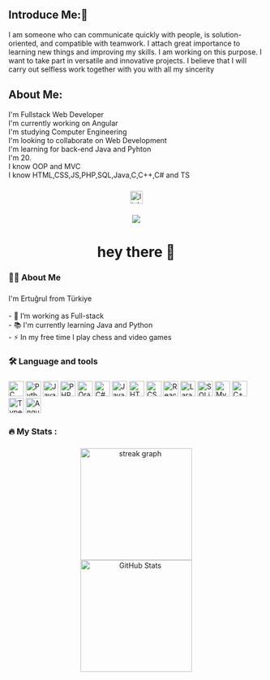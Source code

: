 ## Introduce Me:👋
I am someone who can communicate quickly with people, is solution-oriented, and compatible with teamwork. I
attach great importance to learning new things and improving my skills. I am working on this purpose. I want to
take part in versatile and innovative projects. I believe that I will carry out selfless work together with you with all
my sincerity

## About Me:
I'm Fullstack Web Developer <br>
I'm currently working on Angular  <br>
I'm studying Computer Engineering  <br>
I'm looking to collaborate on Web Development  <br>
I'm learning for back-end Java and Pyhton  <br>
I'm 20.  <br>
I know OOP and MVC  <br>
I know HTML,CSS,JS,PHP,SQL,Java,C,C++,C# and TS
###

<div align="center">
<a href="https://www.linkedin.com/in/ertuğrul-baki-şahin-315400260">  <img src="https://img.shields.io/static/v1?message=LinkedIn&logo=linkedin&label=&color=0077B5&logoColor=white&labelColor=&style=for-the-badge" height="25" alt="linkedin logo"/> </a> 
</div>

###

<div align="center">
  <img src="https://visitor-badge.laobi.icu/badge?page_id=ertuğrulbakisahin.ertuğrulbakisahin&"  />
</div>

###

<h1 align="center">hey there 👋</h1>

###

<h3 align="left">👩‍💻  About Me</h3>

###

<p align="left">I'm Ertuğrul from Türkiye<br><br>- 🔭 I’m working as Full-stack<br>- 📚 I'm currently learning Java and Python<br>- ⚡ In my free time I play chess and video games</p>

###

<h3 align="left">🛠 Language and tools</h3>

###

<div align="left">
<!-- C Logo -->
<img src="https://cdn.jsdelivr.net/gh/devicons/devicon/icons/c/c-original.svg" height="30" alt="C logo" />

<!-- Python Logo -->
<img src="https://cdn.jsdelivr.net/gh/devicons/devicon/icons/python/python-original.svg" height="30" alt="Python logo" />

<!-- JavaScript Logo -->
<img src="https://cdn.jsdelivr.net/gh/devicons/devicon/icons/javascript/javascript-original.svg" height="30" alt="JavaScript logo" />

<!-- PHP Logo -->
<img src="https://cdn.jsdelivr.net/gh/devicons/devicon/icons/php/php-original.svg" height="30" alt="PHP logo" />

<!-- Oracle Logo -->
<img src="https://cdn.jsdelivr.net/gh/devicons/devicon/icons/oracle/oracle-original.svg" height="30" alt="Oracle logo" />

<!-- C# Logo -->
<img src="https://cdn.jsdelivr.net/gh/devicons/devicon/icons/csharp/csharp-original.svg" height="30" alt="C# logo" />

<!-- Java Logo -->
<img src="https://cdn.jsdelivr.net/gh/devicons/devicon/icons/java/java-original.svg" height="30" alt="Java logo" />

<!-- HTML5 Logo -->
<img src="https://cdn.jsdelivr.net/gh/devicons/devicon/icons/html5/html5-original.svg" height="30" alt="HTML logo" />
<!-- CSS3 Logo -->
<img src="https://cdn.jsdelivr.net/gh/devicons/devicon/icons/css3/css3-original.svg" height="30" alt="CSS logo" />

<!-- React Logo -->
<img src="https://cdn.jsdelivr.net/gh/devicons/devicon/icons/react/react-original.svg" height="30" alt="React logo" />

<!-- Laravel Logo -->
<img src="https://github.com/EBSCP/pythonEducation/blob/main/indir%20(1).jpg" height="30" alt="Laravel logo" />

<!-- SQLite Logo -->
<img src="https://cdn.jsdelivr.net/gh/devicons/devicon/icons/sqlite/sqlite-original.svg" height="30" alt="SQLite logo" />
<!-- MySQL Logo -->
<img src="https://cdn.jsdelivr.net/gh/devicons/devicon/icons/mysql/mysql-original.svg" height="30" alt="MySQL logo" />

<!-- C++ Logo -->
<img src="https://cdn.jsdelivr.net/gh/devicons/devicon/icons/cplusplus/cplusplus-original.svg" height="30" alt="C++ logo" />

<!-- TypeScript Logo -->
<img src="https://cdn.jsdelivr.net/gh/devicons/devicon/icons/typescript/typescript-original.svg" height="30" alt="TypeScript logo" />

<!-- Angular Logo -->
<img src="https://cdn.jsdelivr.net/gh/devicons/devicon/icons/angularjs/angularjs-original.svg" height="30" alt="Angular logo" />
</div>

###

<h3 align="left">🔥 My Stats :</h3>

###


<div align="center">
  <img src="https://streak-stats.demolab.com?user=EBSCP&locale=en&mode=daily&theme=dark&hide_border=false&border_radius=5&order=3" height="220" alt="streak graph"  />
</div>

<div align="center">
  <img src="https://github-readme-stats.vercel.app/api?username=EBSCP&show_icons=true&theme=dark" height="220" alt="GitHub Stats" />
</div>
